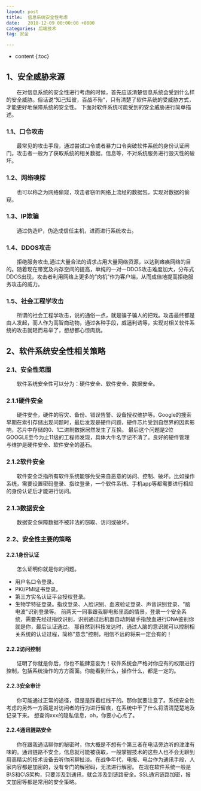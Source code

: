 ```yaml
---
layout: post
title:  信息系统安全性考虑
date:   2018-12-09 00:00:00 +0800
categories: 后端技术
tag: 安全

---
```


* content
{:toc}


## 1、安全威胁来源
&ensp;&ensp;&ensp;&ensp;在对信息系统的安全性进行考虑的时候，首先应该清楚信息系统会受到什么样的安全威胁。俗话说“知己知彼，百战不殆”，只有清楚了软件系统的受威胁方式，才能更好地保障系统的安全性。
下面对软件系统可能受到的安全威胁进行简单描述。
### 1.1、口令攻击
&ensp;&ensp;&ensp;&ensp;最常见的攻击手段，通过尝试口令或者暴力口令突破软件系统的身份认证闸门。攻击者一般为了获取系统的相关数据，信息等，不对系统服务进行毁灭性的破坏。
### 1.2、网络嗅探
&ensp;&ensp;&ensp;&ensp;也可以称之为网络偷窥，攻击者窃听网络上流经的数据包，实现对数据的偷窥。
### 1.3、IP欺骗
&ensp;&ensp;&ensp;&ensp;通过伪造IP，伪造成信任主机，进而进行系统攻击。
### 1.4、DDOS攻击
&ensp;&ensp;&ensp;&ensp;拒绝服务攻击,通过大量合法的请求占用大量网络资源，以达到瘫痪网络的目的。随着现在带宽及内存空间的提高，单纯的一对一DDOS攻击难度加大，分布式DDOS出现，攻击者利用网络上更多的“肉机”作为客户端，从而成倍地提高拒绝服务攻击的威力。
### 1.5、社会工程学攻击
&ensp;&ensp;&ensp;&ensp;所谓的社会工程学攻击，说的通俗一点，就是骗子骗人的把戏。攻击最终都是由人发起，而人作为高智商动物，通过各种手段，威逼利诱等，实现对相关软件系统的攻击就轻而易举了，想想都心惊肉跳。
## 2、软件系统安全性相关策略
### 2.1、安全性范围
&ensp;&ensp;&ensp;&ensp;软件系统安全性可以分为：硬件安全、软件安全、数据安全。
### 2.1.1硬件安全
&ensp;&ensp;&ensp;&ensp;硬件安全，硬件的容灾、备份、错误告警、设备授权维护等。Google的搜索早期在索引存储出现问题时，最后发现是硬件问题，硬件芯片受到自然界的因素影响，芯片中存储的0、1二进制数据居然发生了互换。
最后这个问题是2位GOOGLE至今为止11级的工程师发现，具体大牛名字记不清了。良好的硬件管理与维护是硬件安全、软件安全的基石。
### 2.1.2软件安全
&ensp;&ensp;&ensp;&ensp;软件安全泛指所有软件系统能够免受来自恶意的访问、控制、破坏。比如操作系统，需要设置密码登录、指纹登录，一个软件系统、手机app等都需要进行相应的身份认证后才能进行访问。
### 2.1.3数据安全
&ensp;&ensp;&ensp;&ensp;数据安全保障数据不被非法的窃取、访问或破坏。
### 2.2、安全性主要的策略
#### 2.2.1身份认证
&ensp;&ensp;&ensp;&ensp;怎么证明你就是你的问题。
- 用户名口令登录。
- PKI/PMI证书登录。
- 第三方实名认证平台授权登录。
- 生物学特征登录。指纹登录、人脸识别、血液验证登录、声音识别登录、"脑电波"识别登录等。
   前两天一同事跟我聊电影里面的情景，登录一个安全系统，需要先经过指纹识别，识别通过后机器自动刺破手指放血进行DNA鉴别你就是你，最后认证通过。
   那自然到科技发达时，通过人脑的意识就可以控制相关系统的认证过程，简称"意念"控制，相信不远的将来一定会有的！
   
#### 2.2.2访问控制
&ensp;&ensp;&ensp;&ensp;证明了你就是你后，你也不能肆意妄为！软件系统会严格对你应有的权限进行控制，包括系统操作的方方面面。你能看到什么，操作什么，都是一定的。


#### 2.2.3安全审计
&ensp;&ensp;&ensp;&ensp;你可能通过正常的途径，但是是踩着红线干的。那你就要注意了。系统安全性考虑的另外一方面是对访问者的行为进行留痕，在系统中干了什么将清清楚楚地及记录下来。
想查询xxx的隐私信息，oh，你要小心点了。

#### 2.2.4通讯链路安全
&ensp;&ensp;&ensp;&ensp;你在跟我通话聊你的秘密时，你大概是不想有个第三者在电话旁边听的津津有味的。通讯链路不安全，信息就可能被窃取，一般掌握技术的这些人也不会无聊到用高精尖的技术设备去听你闲聊扯淡。在战争年代，电报、电台作为通讯手段，人家内容都是加密的，没有专门的解密码，无法进行解密。
在现在软件系统一般是B\S和C\S架构，只要涉及到通讯，就会涉及到链路安全。SSL通讯链路加密，报文加密等都是常用的安全策略。






